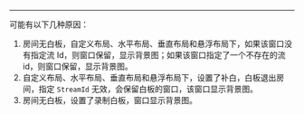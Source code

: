 <Title>为什么白板的窗口位置会显示背景图？</Title>


---

可能有以下几种原因：
1. 房间无白板，自定义布局、水平布局、垂直布局和悬浮布局下，如果该窗口没有指定流 Id，则窗口保留，显示背景图；如果该窗口指定了一个不存在的流 id，则窗口保留，显示背景图。
2. 自定义布局、水平布局、垂直布局和悬浮布局下，设置了补白，白板退出房间，指定 `StreamId` 无效，会保留白板的窗口，该窗口显示背景图。
3. 房间无白板，设置了录制白板，窗口显示背景图。